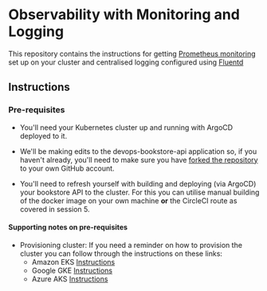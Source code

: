 # Observability with Monitoring and Logging 

This repository contains the instructions for getting [Prometheus monitoring](https://prometheus.io/) set up on your cluster and centralised logging configured using [Fluentd](https://www.fluentd.org/)

## Instructions

### Pre-requisites

* You'll need your Kubernetes cluster up and running with ArgoCD deployed to it.

* We'll be making edits to the devops-bookstore-api application so, if you haven't already, you'll need to make sure you have [forked the repository](https://github.com/techreturners/devops-bookstore-api) to your own GitHub account.

* You'll need to refresh yourself with building and deploying (via ArgoCD) your bookstore API to the cluster. For this you can utilise manual building of the docker image on your own machine **or** the CircleCI route as covered in session 5.

#### Supporting notes on pre-requisites

* Provisioning cluster: If you need a reminder on how to provision the cluster you can follow through the instructions on these links:
    * Amazon EKS [Instructions](https://github.com/techreturners/devops-upskill-eks-terraform/tree/session-004-gitops#readme)
    * Google GKE [Instructions](https://github.com/techreturners/devops-upskill-gke-terraform/tree/session-004-gitops#readme)
    * Azure AKS [Instructions](https://github.com/techreturners/devops-upskill-aks-terraform/tree/session-004-gitops#readme)



